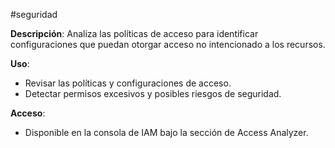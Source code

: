 #seguridad 

**Descripción**: Analiza las políticas de acceso para identificar configuraciones que puedan otorgar acceso no intencionado a los recursos.

**Uso**:

- Revisar las políticas y configuraciones de acceso.
- Detectar permisos excesivos y posibles riesgos de seguridad.

**Acceso**:

- Disponible en la consola de IAM bajo la sección de Access Analyzer.

